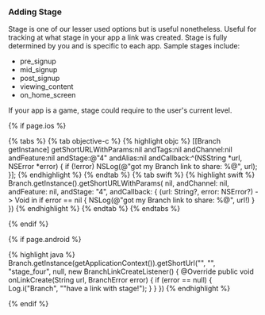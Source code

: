 ### Adding Stage

Stage is one of our lesser used options but is useful nonetheless. Useful for tracking at what stage in your app a link was created. Stage is fully determined by you and is specific to each app. Sample stages include:

* pre_signup
* mid_signup
* post_signup
* viewing_content
* on_home_screen

If your app is a game, stage could require to the user's current level.

<!--- iOS -->
{% if page.ios %}

{% tabs %}
{% tab objective-c %}
{% highlight objc %}
[[Branch getInstance] getShortURLWithParams:nil andTags:nil andChannel:nil andFeature:nil andStage:@"4" andAlias:nil andCallback:^(NSString *url, NSError *error) {
    if (!error) NSLog(@"got my Branch link to share: %@", url);
}];
{% endhighlight %}
{% endtab %}
{% tab swift %}
{% highlight swift %}
Branch.getInstance().getShortURLWithParams( nil,
                                            andChannel: nil,
                                            andFeature: nil,
                                            andStage: "4",
                                            andCallback: { (url: String?, error: NSError?) -> Void in
    if error == nil {
        NSLog(@"got my Branch link to share: %@", url!)
    }
})
{% endhighlight %}
{% endtab %}
{% endtabs %}

{% endif %}
<!--- /iOS -->


<!--- Android -->
{% if page.android %}

{% highlight java %}
Branch.getInstance(getApplicationContext()).getShortUrl("", "", "stage_four", null, new BranchLinkCreateListener() {
	@Override
	public void onLinkCreate(String url, BranchError error) {
		if (error == null) {
			Log.i("Branch", ""have a link with stage!");
		}
	}
})
{% endhighlight %}

{% endif %}
<!--- /Android -->
